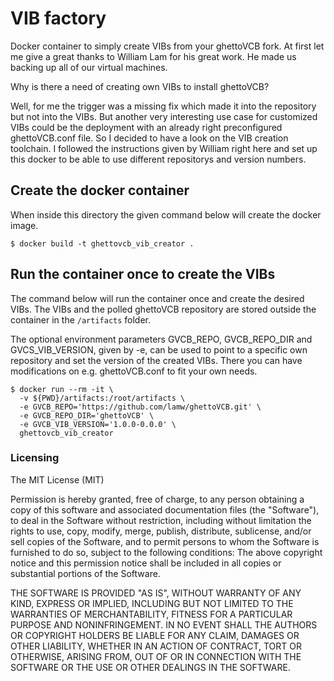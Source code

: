 # VIB factory
Docker container to simply create VIBs from your ghettoVCB fork.
At first let me give a great thanks to William Lam for his great work. He made us backing up all of our virtual machines.

Why is there a need of creating own VIBs to install ghettoVCB?

Well, for me the trigger was a missing fix which made it into the repository but not into the VIBs.
But another very interesting use case for customized VIBs could be the deployment with an already right preconfigured ghettoVCB.conf file. 
So I decided to have a look on the VIB creation toolchain. I followed the instructions given by William right here and set up this docker to be able to use different repositorys and version numbers. 
  

## Create the docker container

When inside this directory the given command below will create the docker image.

```
$ docker build -t ghettovcb_vib_creator .
```

## Run the container once to create the VIBs

The command below will run the container once and create the desired VIBs. The VIBs and the polled ghettoVCB repository are stored outside the container in the ``/artifacts`` folder.
 
The optional environment parameters GVCB_REPO, GVCB_REPO_DIR and GVCS_VIB_VERSION, given by -e, can be used to point to a specific own repository and set the version of the created VIBs. There you can have modifications on e.g. ghettoVCB.conf to fit your own needs.

```
$ docker run --rm -it \
  -v ${PWD}/artifacts:/root/artifacts \
  -e GVCB_REPO='https://github.com/lamw/ghettoVCB.git' \
  -e GVCB_REPO_DIR='ghettoVCB' \
  -e GVCB_VIB_VERSION='1.0.0-0.0.0' \
  ghettovcb_vib_creator
```

### Licensing

The MIT License (MIT)

Permission is hereby granted, free of charge, to any person obtaining a copy
of this software and associated documentation files (the "Software"), to deal
in the Software without restriction, including without limitation the rights
to use, copy, modify, merge, publish, distribute, sublicense, and/or sell
copies of the Software, and to permit persons to whom the Software is
furnished to do so, subject to the following conditions:
The above copyright notice and this permission notice shall be included in all
copies or substantial portions of the Software.

THE SOFTWARE IS PROVIDED "AS IS", WITHOUT WARRANTY OF ANY KIND, EXPRESS OR
IMPLIED, INCLUDING BUT NOT LIMITED TO THE WARRANTIES OF MERCHANTABILITY,
FITNESS FOR A PARTICULAR PURPOSE AND NONINFRINGEMENT. IN NO EVENT SHALL THE
AUTHORS OR COPYRIGHT HOLDERS BE LIABLE FOR ANY CLAIM, DAMAGES OR OTHER
LIABILITY, WHETHER IN AN ACTION OF CONTRACT, TORT OR OTHERWISE, ARISING FROM,
OUT OF OR IN CONNECTION WITH THE SOFTWARE OR THE USE OR OTHER DEALINGS IN THE
SOFTWARE.
